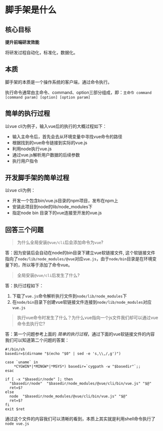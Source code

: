 # 脚手架是什么

## 核心目标
**提升前端研发效能**

将研发过程自动化，标准化，数据化。

## 本质
脚手架的本质是一个操作系统的客户端，通过命令执行。

执行命令通常由主命令、command、option三部分组成，即：`主命令 command [command param] [option] [option param]`

## 简单的执行过程
以vue cli为例子，输入vue后的执行的大概过程如下：
- 输入主命令后，首先会去从环境变量中寻找vue命令的路径
- 根据找到的vue命令链接到实际的vue.js
- 利用node执行vue.js
- 通过vue.js解析用户数据的后续参数
- 执行用户指令

## 开发脚手架的简单过程
以vue cli为例：
- 开发一个包含bin/vue.js目录的npm项目，发布在npm上
- 安装此项目到node的lib/node_modules下
- 指定node bin 目录下的vue连接至开发的vue.js

## 回答三个问题
> 为什么全局安装`@vue/cli`后会添加命令为`vue`?

答：因为安装后会自动在node的bin目录下建立vue软链接文件, 这个软链接文件指向了`node/lib/node_modules/@vue`对应`vue.js`，由于`node/bin`目录是在环境变量下的，所以等于添加了命令vue。

> 全局安装`@vue/cli`后发生了什么?

答：执行过程如下：
1. 下载了`vue.js`命令解析执行文件到`node/lib/node_modules`下
2. 在`node/bin`目录下创建vue软链接文件连接到`node/lib/node_modules`对应`vue.js`

> 执行vue命令时发生了什么？为什么vue指向一个js文件我们却可以通过vue命令去执行它?

答：第一个问题参考上面的 *简单的执行过程*，通过下面的vue软链接文件的内容我们可以知道第二个问题的答案：
```shell
#!/bin/sh
basedir=$(dirname "$(echo "$0" | sed -e 's,\\,/,g')")

case `uname` in
    *CYGWIN*|*MINGW*|*MSYS*) basedir=`cygpath -w "$basedir"`;;
esac

if [ -x "$basedir/node" ]; then
  "$basedir/node"  "$basedir/node_modules/@vue/cli/bin/vue.js" "$@"
  ret=$?
else 
  node  "$basedir/node_modules/@vue/cli/bin/vue.js" "$@"
  ret=$?
fi
exit $ret
```
通过这个文件的内容我们可以清晰的看到，本质上其实就是利用shell命令执行了`node vue.js`